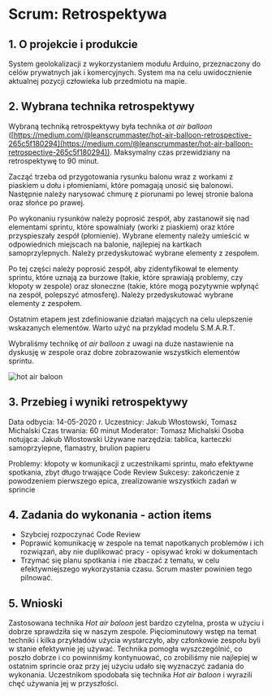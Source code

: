 # Scrum: Retrospektywa

## 1. O projekcie i produkcie

System geolokalizacji z wykorzystaniem modułu Arduino, przeznaczony do celów prywatnych jak i komercyjnych. System ma na celu uwidocznienie aktualnej pozycji człowieka lub przedmiotu na mapie.

## 2. Wybrana technika retrospektywy

Wybraną techniką retrospektywy była technika *ot air balloon* ([https://medium.com/@leanscrummaster/hot-air-balloon-retrospective-265c5f180294](https://medium.com/@leanscrummaster/hot-air-balloon-retrospective-265c5f180294)). Maksymalny czas przewidziany na retrospektywę to 90 minut. 

Zacząć trzeba od przygotowania rysunku balonu wraz z workami z piaskiem u dołu i płomieniami, które pomagają unosić się balonowi. Następnie należy narysować chmurę z piorunami po lewej stronie balona oraz słońce po prawej. 

Po wykonaniu rysunków należy poprosić zespół, aby zastanowił się nad elementami sprintu, które spowalniały (worki z piaskiem) oraz które przyspieszały zespół (płomienie). Wybrane elementy należy umieścić w odpowiednich miejscach na balonie, najlepiej na kartkach samoprzylepnych. Należy przedyskutować wybrane elementy z zespołem.

Po tej części należy poprosić zespół, aby zidentyfikował te elementy sprintu, które uznają za burzowe (takie, które sprawiają problemy, czy kłopoty w zespole) oraz słoneczne (takie, które mogą pozytywnie wpłynąć na zespół, polepszyć atmosferę). Należy przedyskutować wybrane elementy z zespołem.

Ostatnim etapem jest zdefiniowanie działań mających na celu ulepszenie wskazanych elementów. Warto użyć na przykład modelu S.M.A.R.T.

Wybraliśmy technikę *ot air balloon* z uwagi na duże nastawienie na dyskusję w zespole oraz dobre zobrazowanie wszystkich elementów sprintu.

![hot air baloon](https://drive.google.com/uc?export=view&id=1DQyFuXm02CxV81Hn_L2uaRxSYQocBP_I )


## 3. Przebieg i wyniki retrospektywy

Data odbycia: 14-05-2020 r.
Uczestnicy: Jakub Włostowski, Tomasz Michalski
Czas trwania: 60 minut
Moderator: Tomasz Michalski
Osoba notująca: Jakub Włostowski
Używane narzędzia: tablica, karteczki samoprzylepne, flamastry, brulion papieru


Problemy: kłopoty w komunikacji z uczestnikami sprintu, mało efektywne spotkania, zbyt długo trwające Code Review
Sukcesy: zakończenie z powodzeniem pierwszego epica, zrealizowanie wszystkich zadań w sprincie


## 4. Zadania do wykonania - action items
- Szybciej rozpoczynać Code Review
- Poprawić komunikację w zespole na temat napotkanych problemów i ich rozwiązań, aby nie duplikować pracy - opisywać kroki w dokumentach
- Trzymać się planu spotkania i nie zbaczać z tematu, w celu efektywniejszego wykorzystania czasu. Scrum master powinien tego pilnować.
## 5. Wnioski
Zastosowana technika *Hot air baloon* jest bardzo czytelna, prosta w użyciu i dobrze sprawdziła się w naszym zespole. Pięciominutowy wstęp na temat techniki i kilka przykładów użycia wystarczyło, aby członkowie zespołu byli w stanie efektywnie jej używać. Technika pomogła wyszczególnić, co poszło dobrze i co powinniśmy kontynuować, co zrobiliśmy nie najlepiej w ostatnim sprincie oraz przy jej użyciu udało się wyznaczyć zadania do wykonania. Uczestnikom spodobała się technika *Hot air baloon* i wyrazili chęć używania jej w przyszłości.
<!--stackedit_data:
eyJoaXN0b3J5IjpbMTUwNTEzODM2MiwtNjQzODQyNTc2LC0yMj
U4MDIwMDcsLTIwNDE3MTM5MiwtMTEwNzk1NzA5Nyw0NDcyNjQx
OSwxMDgxODAyODAsMzA3NDE0NjAwLC0xNDEzMTk4ODU4LDEyOT
k2Njk5NTksLTU0MDQ0Njg5OSwxNTE0NDc4MjEwLC0xMTg0NjI1
NzA3XX0=
-->